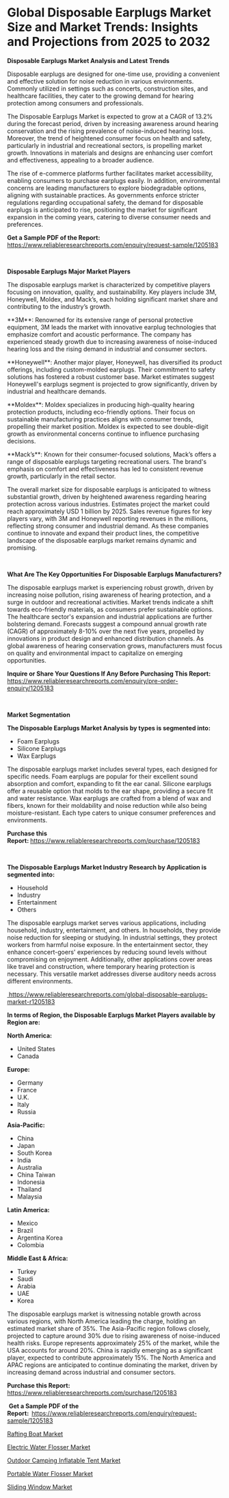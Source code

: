 <p><h1>Global Disposable Earplugs Market Size and Market Trends: Insights and Projections from 2025 to 2032</h1></p><p><strong>Disposable Earplugs Market Analysis and Latest Trends</strong></p>
<p><p>Disposable earplugs are designed for one-time use, providing a convenient and effective solution for noise reduction in various environments. Commonly utilized in settings such as concerts, construction sites, and healthcare facilities, they cater to the growing demand for hearing protection among consumers and professionals. </p><p>The Disposable Earplugs Market is expected to grow at a CAGR of 13.2% during the forecast period, driven by increasing awareness around hearing conservation and the rising prevalence of noise-induced hearing loss. Moreover, the trend of heightened consumer focus on health and safety, particularly in industrial and recreational sectors, is propelling market growth. Innovations in materials and designs are enhancing user comfort and effectiveness, appealing to a broader audience. </p><p>The rise of e-commerce platforms further facilitates market accessibility, enabling consumers to purchase earplugs easily. In addition, environmental concerns are leading manufacturers to explore biodegradable options, aligning with sustainable practices. As governments enforce stricter regulations regarding occupational safety, the demand for disposable earplugs is anticipated to rise, positioning the market for significant expansion in the coming years, catering to diverse consumer needs and preferences.</p></p>
<p><strong>Get a Sample PDF of the Report:&nbsp;</strong> <a href="https://www.reliableresearchreports.com/enquiry/request-sample/1205183?utm_campaign=13&utm_medium=2&utm_source=Github&utm_content=ia&utm_term=07022025&utm_id=disposable-earplugs">https://www.reliableresearchreports.com/enquiry/request-sample/1205183</a></p>
<p>&nbsp;</p>
<p><strong>Disposable Earplugs Major Market Players</strong></p>
<p><p>The disposable earplugs market is characterized by competitive players focusing on innovation, quality, and sustainability. Key players include 3M, Honeywell, Moldex, and Mack’s, each holding significant market share and contributing to the industry’s growth.</p><p>**3M**: Renowned for its extensive range of personal protective equipment, 3M leads the market with innovative earplug technologies that emphasize comfort and acoustic performance. The company has experienced steady growth due to increasing awareness of noise-induced hearing loss and the rising demand in industrial and consumer sectors.</p><p>**Honeywell**: Another major player, Honeywell, has diversified its product offerings, including custom-molded earplugs. Their commitment to safety solutions has fostered a robust customer base. Market estimates suggest Honeywell's earplugs segment is projected to grow significantly, driven by industrial and healthcare demands.</p><p>**Moldex**: Moldex specializes in producing high-quality hearing protection products, including eco-friendly options. Their focus on sustainable manufacturing practices aligns with consumer trends, propelling their market position. Moldex is expected to see double-digit growth as environmental concerns continue to influence purchasing decisions.</p><p>**Mack’s**: Known for their consumer-focused solutions, Mack’s offers a range of disposable earplugs targeting recreational users. The brand's emphasis on comfort and effectiveness has led to consistent revenue growth, particularly in the retail sector.</p><p>The overall market size for disposable earplugs is anticipated to witness substantial growth, driven by heightened awareness regarding hearing protection across various industries. Estimates project the market could reach approximately USD 1 billion by 2025. Sales revenue figures for key players vary, with 3M and Honeywell reporting revenues in the millions, reflecting strong consumer and industrial demand. As these companies continue to innovate and expand their product lines, the competitive landscape of the disposable earplugs market remains dynamic and promising.</p></p>
<p>&nbsp;</p>
<p><strong>What Are The Key Opportunities For Disposable Earplugs Manufacturers?</strong></p>
<p><p>The disposable earplugs market is experiencing robust growth, driven by increasing noise pollution, rising awareness of hearing protection, and a surge in outdoor and recreational activities. Market trends indicate a shift towards eco-friendly materials, as consumers prefer sustainable options. The healthcare sector's expansion and industrial applications are further bolstering demand. Forecasts suggest a compound annual growth rate (CAGR) of approximately 8-10% over the next five years, propelled by innovations in product design and enhanced distribution channels. As global awareness of hearing conservation grows, manufacturers must focus on quality and environmental impact to capitalize on emerging opportunities.</p></p>
<p><strong>Inquire or Share Your Questions If Any Before Purchasing This Report:</strong> <a href="https://www.reliableresearchreports.com/enquiry/pre-order-enquiry/1205183?utm_campaign=13&utm_medium=2&utm_source=Github&utm_content=ia&utm_term=07022025&utm_id=disposable-earplugs">https://www.reliableresearchreports.com/enquiry/pre-order-enquiry/1205183</a></p>
<p>&nbsp;</p>
<p><strong>Market Segmentation</strong></p>
<p><strong>The Disposable Earplugs Market Analysis by types is segmented into:</strong></p>
<p><ul><li>Foam Earplugs</li><li>Silicone Earplugs</li><li>Wax Earplugs</li></ul></p>
<p><p>The disposable earplugs market includes several types, each designed for specific needs. Foam earplugs are popular for their excellent sound absorption and comfort, expanding to fit the ear canal. Silicone earplugs offer a reusable option that molds to the ear shape, providing a secure fit and water resistance. Wax earplugs are crafted from a blend of wax and fibers, known for their moldability and noise reduction while also being moisture-resistant. Each type caters to unique consumer preferences and environments.</p></p>
<p><strong>Purchase this Report:&nbsp;</strong><a href="https://www.reliableresearchreports.com/purchase/1205183?utm_campaign=13&utm_medium=2&utm_source=Github&utm_content=ia&utm_term=07022025&utm_id=disposable-earplugs">https://www.reliableresearchreports.com/purchase/1205183</a></p>
<p>&nbsp;</p>
<p><strong>The Disposable Earplugs Market Industry Research by Application is segmented into:</strong></p>
<p><ul><li>Household</li><li>Industry</li><li>Entertainment</li><li>Others</li></ul></p>
<p><p>The disposable earplugs market serves various applications, including household, industry, entertainment, and others. In households, they provide noise reduction for sleeping or studying. In industrial settings, they protect workers from harmful noise exposure. In the entertainment sector, they enhance concert-goers' experiences by reducing sound levels without compromising on enjoyment. Additionally, other applications cover areas like travel and construction, where temporary hearing protection is necessary. This versatile market addresses diverse auditory needs across different environments.</p></p>
<p><a href="https://www.reliableresearchreports.com/global-disposable-earplugs-market-r1205183?utm_campaign=13&utm_medium=2&utm_source=Github&utm_content=ia&utm_term=07022025&utm_id=disposable-earplugs">&nbsp;https://www.reliableresearchreports.com/global-disposable-earplugs-market-r1205183</a></p>
<p><strong>In terms of Region, the Disposable Earplugs Market Players available by Region are:</strong></p>
<p>
    <p> <strong> North America: </strong>
        <ul>
            <li>United States</li>
            <li>Canada</li>
        </ul>
        </p> 
    <p> <strong> Europe: </strong>
        <ul>
            <li>Germany</li>
            <li>France</li>
            <li>U.K.</li>
            <li>Italy</li>
            <li>Russia</li>
        </ul>
        </p> 
    <p> <strong> Asia-Pacific: </strong>
        <ul>
            <li>China</li>
            <li>Japan</li>
            <li>South Korea</li>
            <li>India</li>
            <li>Australia</li>
            <li>China Taiwan</li>
            <li>Indonesia</li>
            <li>Thailand</li>
            <li>Malaysia</li>
        </ul>
        </p> 
    <p> <strong> Latin America: </strong>
        <ul>
            <li>Mexico</li>
            <li>Brazil</li>
            <li>Argentina Korea</li>
            <li>Colombia</li>
        </ul>
        </p> 
    <p> <strong> Middle East & Africa: </strong>
        <ul>
            <li>Turkey</li>
            <li>Saudi</li>
            <li>Arabia</li>
            <li>UAE</li>
            <li>Korea</li>
        </ul>
    </p>
    </p>
<p><p>The disposable earplugs market is witnessing notable growth across various regions, with North America leading the charge, holding an estimated market share of 35%. The Asia-Pacific region follows closely, projected to capture around 30% due to rising awareness of noise-induced health risks. Europe represents approximately 25% of the market, while the USA accounts for around 20%. China is rapidly emerging as a significant player, expected to contribute approximately 15%. The North America and APAC regions are anticipated to continue dominating the market, driven by increasing demand across industrial and consumer sectors.</p></p>
<p><strong>Purchase this Report: </strong><a href="https://www.reliableresearchreports.com/purchase/1205183?utm_campaign=13&utm_medium=2&utm_source=Github&utm_content=ia&utm_term=07022025&utm_id=disposable-earplugs">https://www.reliableresearchreports.com/purchase/1205183</a></p>
<p>&nbsp;<strong>Get a Sample PDF of the Report:&nbsp;&nbsp;</strong><a href="https://www.reliableresearchreports.com/enquiry/request-sample/1205183?utm_campaign=13&utm_medium=2&utm_source=Github&utm_content=ia&utm_term=07022025&utm_id=disposable-earplugs">https://www.reliableresearchreports.com/enquiry/request-sample/1205183</a></p>
<p><strong></strong></p>
<p><p><a href="https://github.com/njockebogris/Market-Research-Report-List-1/blob/main/rafting-boat-market.md?utm_campaign=13&utm_medium=2&utm_source=Github&utm_content=ia&utm_term=07022025&utm_id=disposable-earplugs">Rafting Boat Market</a></p><p><a href="https://github.com/ahmalaloanne/Market-Research-Report-List-1/blob/main/electric-water-flosser-market.md?utm_campaign=13&utm_medium=2&utm_source=Github&utm_content=ia&utm_term=07022025&utm_id=disposable-earplugs">Electric Water Flosser Market</a></p><p><a href="https://github.com/raffadongraffadong/Market-Research-Report-List-1/blob/main/outdoor-camping-inflatable-tent-market.md?utm_campaign=13&utm_medium=2&utm_source=Github&utm_content=ia&utm_term=07022025&utm_id=disposable-earplugs">Outdoor Camping Inflatable Tent Market</a></p><p><a href="https://github.com/peddicehle/Market-Research-Report-List-1/blob/main/portable-water-flosser-market.md?utm_campaign=13&utm_medium=2&utm_source=Github&utm_content=ia&utm_term=07022025&utm_id=disposable-earplugs">Portable Water Flosser Market</a></p><p><a href="https://github.com/dolorespeddico90/Market-Research-Report-List-1/blob/main/sliding-window-market.md?utm_campaign=13&utm_medium=2&utm_source=Github&utm_content=ia&utm_term=07022025&utm_id=disposable-earplugs">Sliding Window Market</a></p></p>